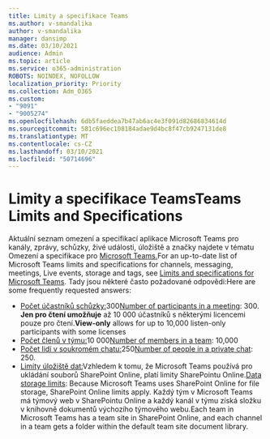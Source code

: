 ```yaml
---
title: Limity a specifikace Teams
ms.author: v-smandalika
author: v-smandalika
manager: dansimp
ms.date: 03/10/2021
audience: Admin
ms.topic: article
ms.service: o365-administration
ROBOTS: NOINDEX, NOFOLLOW
localization_priority: Priority
ms.collection: Adm_O365
ms.custom:
- "9091"
- "9005274"
ms.openlocfilehash: 6db5faeddea7b47ab6ac4e3f091d82686834614d
ms.sourcegitcommit: 581c696ec108184adae9d4bc8f47cb9247131de8
ms.translationtype: MT
ms.contentlocale: cs-CZ
ms.lasthandoff: 03/10/2021
ms.locfileid: "50714696"
---
```

# <a name="teams-limits-and-specifications"></a><span data-ttu-id="b6778-102">Limity a specifikace Teams</span><span class="sxs-lookup"><span data-stu-id="b6778-102">Teams Limits and Specifications</span></span>

<span data-ttu-id="b6778-103">Aktuální seznam omezení a specifikací aplikace Microsoft Teams pro kanály, zprávy, schůzky, živé události, úložiště a značky najdete v tématu Omezení a specifikace pro [Microsoft Teams.](https://docs.microsoft.com/microsoftteams/limits-specifications-teams)</span><span class="sxs-lookup"><span data-stu-id="b6778-103">For an up-to-date list of Microsoft Teams limits and specifications for channels, messaging, meetings, Live events, storage and tags, see [Limits and specifications for Microsoft Teams](https://docs.microsoft.com/microsoftteams/limits-specifications-teams).</span></span> <span data-ttu-id="b6778-104">Tady jsou některé často požadované odpovědi:</span><span class="sxs-lookup"><span data-stu-id="b6778-104">Here are some frequently requested answers:</span></span>

- <span data-ttu-id="b6778-105">[Počet účastníků schůzky:](https://docs.microsoft.com/microsoftteams/limits-specifications-teams#meetings-and-calls)300</span><span class="sxs-lookup"><span data-stu-id="b6778-105">[Number of participants in a meeting](https://docs.microsoft.com/microsoftteams/limits-specifications-teams#meetings-and-calls): 300.</span></span> <span data-ttu-id="b6778-106">**Jen pro čtení umožňuje** až 10 000 účastníků s některými licencemi pouze pro čtení.</span><span class="sxs-lookup"><span data-stu-id="b6778-106">**View-only** allows for up to 10,000 listen-only participants with some licenses</span></span>
- <span data-ttu-id="b6778-107">[Počet členů v týmu:](https://docs.microsoft.com/microsoftteams/limits-specifications-teams#teams-and-channels)10 000</span><span class="sxs-lookup"><span data-stu-id="b6778-107">[Number of members in a team](https://docs.microsoft.com/microsoftteams/limits-specifications-teams#teams-and-channels): 10,000</span></span>
- <span data-ttu-id="b6778-108">[Počet lidí v soukromém chatu:](https://docs.microsoft.com/microsoftteams/limits-specifications-teams#chat)250</span><span class="sxs-lookup"><span data-stu-id="b6778-108">[Number of people in a private chat](https://docs.microsoft.com/microsoftteams/limits-specifications-teams#chat): 250.</span></span> 
- <span data-ttu-id="b6778-109">[Limity úložiště dat:](https://docs.microsoft.com/microsoftteams/limits-specifications-teams#storage)Vzhledem k tomu, že Microsoft Teams používá pro ukládání souborů SharePoint Online, platí limity SharePointu Online.</span><span class="sxs-lookup"><span data-stu-id="b6778-109">[Data storage limits](https://docs.microsoft.com/microsoftteams/limits-specifications-teams#storage):  Because Microsoft Teams uses SharePoint Online for file storage, SharePoint Online limits apply.</span></span> <span data-ttu-id="b6778-110">Každý tým v Microsoft Teams má týmový web v SharePointu Online a každý kanál v týmu získá složku v knihovně dokumentů výchozího týmového webu.</span><span class="sxs-lookup"><span data-stu-id="b6778-110">Each team in Microsoft Teams has a team site in SharePoint Online, and each channel in a team gets a folder within the default team site document library.</span></span>


